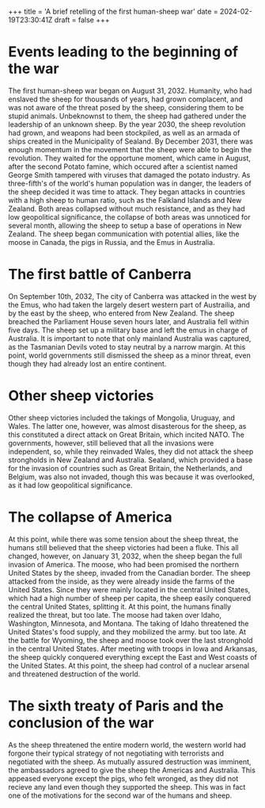 +++
title = 'A brief retelling of the first human-sheep war'
date = 2024-02-19T23:30:41Z
draft = false
+++

# Events leading to the beginning of the war

The first human-sheep war began on August 31, 2032. Humanity, who had enslaved the sheep for thousands of years, had grown complacent, and was not aware of the threat posed by the sheep, considering them to be stupid animals. Unbeknownst to them, the sheep had gathered under the leadership of an unknown sheep. By the year 2030, the sheep revolution had grown, and weapons had been stockpiled, as well as an armada of ships created in the Municipality of Sealand. By December 2031, there was enough momentum in the movement that the sheep were able to begin the revolution. They waited for the opportune moment, which came in August, after the second Potato famine, which occured after a scientist named George Smith tampered with viruses that damaged the potato industry. As three-fifth's of the world's human population was in danger, the leaders of the sheep decided it was time to attack. They began attacks in countries with a high sheep to human ratio, such as the Falkland Islands and New Zealand. Both areas collapsed without much resistance, and as they had low geopolitical significance, the collapse of both areas was unnoticed for several month, allowing the sheep to setup a base of operations in New Zealand. The sheep began communication with potential allies, like the moose in Canada, the pigs in Russia, and the Emus in Australia. 

# The first battle of Canberra

On September 10th, 2032, The city of Canberra was attacked in the west by the Emus, who had taken the largely desert western part of Austrailia, and by the east by the sheep, who entered from New Zealand. The sheep breached the Parliament House seven hours later, and Australia fell within five days. The sheep set up a military base and left the emus in charge of Australia. It is important to note that only mainland Australia was captured, as the Tasmanian Devils voted to stay neutral by a narrow margin. At this point, world governments still dismissed the sheep as a minor threat, even though they had already lost an entire continent.

# Other sheep victories

Other sheep victories included the takings of Mongolia, Uruguay, and Wales. The latter one, however, was almost disasterous for the sheep, as this constituted a direct attack on Great Britain, which incited NATO. The governments, however, still believed that all the invasions were independent, so, while they reinvaded Wales, they did not attack the sheep strongholds in New Zealand and Australia. Sealand, which provided a base for the invasion of countries such as Great Britain, the Netherlands, and Belgium, was also not invaded, though this was because it was overlooked, as it had low geopolitical significance.

# The collapse of America

At this point, while there was some tension about the sheep threat, the humans still believed that the sheep victories had been a fluke. This all changed, however, on January 31, 2032, when the sheep began the full invasion of America. The moose, who had been promised the northern United States by the sheep, invaded from the Canadian border. The sheep attacked from the inside, as they were already inside the farms of the United States. Since they were mainly located in the central United States, which had a high number of sheep per capita, the sheep easily conquered the central United States, splitting it. At this point, the humans finally realized the threat, but too late. The moose had taken over Idaho, Washington, Minnesota, and Montana. The taking of Idaho threatened the United States's food supply, and they mobilized the army. but too late. At the battle for Wyoming, the sheep and moose took over the last stronghold in the central United States. After meeting with troops in Iowa and Arkansas, the sheep quickly conquered everything except the East and West coasts of the United States. At this point, the sheep had control of a nuclear arsenal and threatened destruction of the world.

# The sixth treaty of Paris and the conclusion of the war

As the sheep threatened the entire modern world, the western world had forgone their typical strategy of not negotiating with terrorists and negotiated with the sheep. As mutually assured destruction was imminent, the ambassadors agreed to give the sheep the Americas and Australia. This appeased everyone except the pigs, who felt wronged, as they did not recieve any land even though they supported the sheep. This was in fact one of the motivations for the second war of the humans and sheep. 
